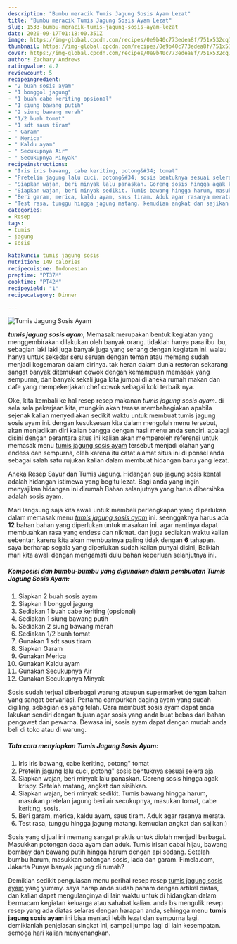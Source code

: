 ```yaml
---
description: "Bumbu meracik Tumis Jagung Sosis Ayam Lezat"
title: "Bumbu meracik Tumis Jagung Sosis Ayam Lezat"
slug: 1533-bumbu-meracik-tumis-jagung-sosis-ayam-lezat
date: 2020-09-17T01:18:00.351Z
image: https://img-global.cpcdn.com/recipes/0e9b40c773edea8f/751x532cq70/tumis-jagung-sosis-ayam-foto-resep-utama.jpg
thumbnail: https://img-global.cpcdn.com/recipes/0e9b40c773edea8f/751x532cq70/tumis-jagung-sosis-ayam-foto-resep-utama.jpg
cover: https://img-global.cpcdn.com/recipes/0e9b40c773edea8f/751x532cq70/tumis-jagung-sosis-ayam-foto-resep-utama.jpg
author: Zachary Andrews
ratingvalue: 4.7
reviewcount: 5
recipeingredient:
- "2 buah sosis ayam"
- "1 bonggol jagung"
- "1 buah cabe keriting opsional"
- "1 siung bawang putih"
- "2 siung bawang merah"
- "1/2 buah tomat"
- "1 sdt saus tiram"
- " Garam"
- " Merica"
- " Kaldu ayam"
- " Secukupnya Air"
- " Secukupnya Minyak"
recipeinstructions:
- "Iris iris bawang, cabe keriting, potong&#34; tomat"
- "Pretelin jagung lalu cuci, potong&#34; sosis bentuknya sesuai selera aja."
- "Siapkan wajan, beri minyak lalu panaskan. Goreng sosis hingga agak krispy. Setelah matang, angkat dan sisihkan."
- "Siapkan wajan, beri minyak sedikit. Tumis bawang hingga harum, masukan pretelan jagung beri air secukupnya, masukan tomat, cabe keriting, sosis."
- "Beri garam, merica, kaldu ayam, saus tiram. Aduk agar rasanya merata."
- "Test rasa, tunggu hingga jagung matang. kemudian angkat dan sajikan:)"
categories:
- Resep
tags:
- tumis
- jagung
- sosis

katakunci: tumis jagung sosis 
nutrition: 149 calories
recipecuisine: Indonesian
preptime: "PT37M"
cooktime: "PT42M"
recipeyield: "1"
recipecategory: Dinner

---
```



![Tumis Jagung Sosis Ayam](https://img-global.cpcdn.com/recipes/0e9b40c773edea8f/751x532cq70/tumis-jagung-sosis-ayam-foto-resep-utama.jpg)

<b><i>tumis jagung sosis ayam</i></b>, Memasak merupakan bentuk kegiatan yang menggembirakan dilakukan oleh banyak orang. tidaklah hanya para ibu ibu, sebagian laki laki juga banyak juga yang senang dengan kegiatan ini. walau hanya untuk sekedar seru seruan dengan teman atau memang sudah menjadi kegemaran dalam dirinya. tak heran dalam dunia restoran sekarang sangat banyak ditemukan cowok dengan kemampuan memasak yang sempurna, dan banyak sekali juga kita jumpai di aneka rumah makan dan cafe yang mempekerjakan chef cowok sebagai koki terbaik nya.

Oke, kita kembali ke hal resep resep makanan <i>tumis jagung sosis ayam</i>. di sela sela pekerjaan kita, mungkin akan terasa membahagiakan apabila sejenak kalian menyediakan sedikit waktu untuk membuat tumis jagung sosis ayam ini. dengan kesuksesan kita dalam mengolah menu tersebut, akan menjadikan diri kalian bangga dengan hasil menu anda sendiri. apalagi disini dengan perantara situs ini kalian akan memperoleh referensi untuk memasak menu <u>tumis jagung sosis ayam</u> tersebut menjadi olahan yang endess dan sempurna, oleh karena itu catat alamat situs ini di ponsel anda sebagai salah satu rujukan kalian dalam membuat hidangan baru yang lezat.

Aneka Resep Sayur dan Tumis Jagung. Hidangan sup jagung sosis kental adalah hidangan istimewa yang begitu lezat. Bagi anda yang ingin menyajikan hidangan ini dirumah Bahan selanjutnya yang harus dibersihka adalah sosis ayam.


Mari langsung saja kita awali untuk membeli perlengkapan yang diperlukan dalam memasak menu <u><i>tumis jagung sosis ayam</i></u> ini. seenggaknya harus ada <b>12</b> bahan bahan yang diperlukan untuk masakan ini. agar nantinya dapat membuahkan rasa yang endess dan nikmat. dan juga sediakan waktu kalian sebentar, karena kita akan membuatnya paling tidak dengan <b>6</b> tahapan. saya berharap segala yang diperlukan sudah kalian punyai disini, Baiklah mari kita awali dengan mengamati dulu bahan keperluan selanjutnya ini.

<!--inarticleads1-->

##### Komposisi dan bumbu-bumbu yang digunakan dalam pembuatan Tumis Jagung Sosis Ayam:

1. Siapkan 2 buah sosis ayam
1. Siapkan 1 bonggol jagung
1. Sediakan 1 buah cabe keriting (opsional)
1. Sediakan 1 siung bawang putih
1. Sediakan 2 siung bawang merah
1. Sediakan 1/2 buah tomat
1. Gunakan 1 sdt saus tiram
1. Siapkan  Garam
1. Gunakan  Merica
1. Gunakan  Kaldu ayam
1. Gunakan  Secukupnya Air
1. Gunakan  Secukupnya Minyak


Sosis sudah terjual diberbagai warung ataupun supermarket dengan bahan yang sangat bervariasi. Pertama campurkan daging ayam yang sudah digiling, sebagian es yang telah. Cara membuat sosis ayam dapat anda lakukan sendiri dengan tujuan agar sosis yang anda buat bebas dari bahan pengawet dan pewarna. Dewasa ini, sosis ayam dapat dengan mudah anda beli di toko atau di warung. 

<!--inarticleads2-->

##### Tata cara menyiapkan Tumis Jagung Sosis Ayam:

1. Iris iris bawang, cabe keriting, potong&#34; tomat
1. Pretelin jagung lalu cuci, potong&#34; sosis bentuknya sesuai selera aja.
1. Siapkan wajan, beri minyak lalu panaskan. Goreng sosis hingga agak krispy. Setelah matang, angkat dan sisihkan.
1. Siapkan wajan, beri minyak sedikit. Tumis bawang hingga harum, masukan pretelan jagung beri air secukupnya, masukan tomat, cabe keriting, sosis.
1. Beri garam, merica, kaldu ayam, saus tiram. Aduk agar rasanya merata.
1. Test rasa, tunggu hingga jagung matang. kemudian angkat dan sajikan:)


Sosis yang dijual ini memang sangat praktis untuk diolah menjadi berbagai. Masukkan potongan dada ayam dan aduk. Tumis irisan cabai hijau, bawang bombay dan bawang putih hingga harum dengan api sedang. Setelah bumbu harum, masukkan potongan sosis, lada dan garam. Fimela.com, Jakarta Punya banyak jagung di rumah? 

Demikian sedikit pengulasan menu perihal resep resep <u>tumis jagung sosis ayam</u> yang yummy. saya harap anda sudah paham dengan artikel diatas, dan kalian dapat mengulanginya di lain waktu untuk di hidangkan dalam bermacam kegiatan keluarga atau sahabat kalian. anda bs mengulik resep resep yang ada diatas selaras dengan harapan anda, sehingga menu <b>tumis jagung sosis ayam</b> ini bisa menjadi lebih lezat dan sempurna lagi. demikianlah penjelasan singkat ini, sampai jumpa lagi di lain kesempatan. semoga hari kalian menyenangkan.
